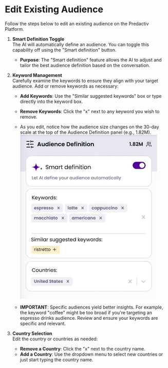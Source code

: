 # Edit Existing Audience

Follow the steps below to edit an existing audience on the Predactiv Platform.

1. **Smart Definition Toggle**  
   The AI will automatically define an audience. You can toggle this capability off using the "Smart definition" button.  
   - **Purpose**: The "Smart definition" feature allows the AI to adjust and tailor the best audience definition based on the conversation.

2. **Keyword Management**  
   Carefully examine the keywords to ensure they align with your target audience. Add or remove keywords as necessary:
   - **Add Keywords**: Use the "Similar suggested keywords" box or type directly into the keyword box.
   - **Remove Keywords**: Click the "x" next to any keyword you wish to remove.
   - As you edit, notice how the audience size changes on the 30-day scale at the top of the Audience Definition panel (e.g., 1.82M).  
     ![Audience Definition](/images/help/audience-definition.webp)
   
   - **IMPORTANT**: Specific audiences yield better insights. For example, the keyword "coffee" might be too broad if you're targeting an espresso drinks audience. Review and ensure your keywords are specific and relevant.

3. **Country Selection**  
   Edit the country or countries as needed:
   - **Remove a Country**: Click the "x" next to the country name.
   - **Add a Country**: Use the dropdown menu to select new countries or just start typing the country name.